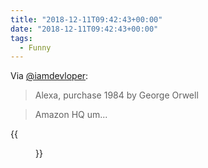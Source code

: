 ```yaml
---
title: "2018-12-11T09:42:43+00:00"
date: "2018-12-11T09:42:43+00:00"
tags:
  - Funny
---
```


Via [@iamdevloper](https://twitter.com/iamdevloper/status/1070706889703522304/photo/1):

> Alexa, purchase 1984 by George Orwell

> Amazon HQ um...

{{<figure src="/img/microposts/old/DtvqGxXW0AEn5AL.jpg" alt="Independent though alarm">}}
